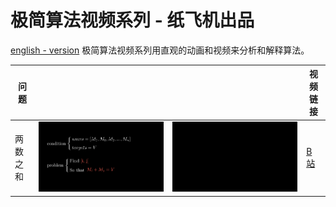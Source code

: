 # 极简算法视频系列 - 纸飞机出品

[english - version](./README.md)
极简算法视频系列用直观的动画和视频来分析和解释算法。

| 问题     |                                   |                              | 视频链接                                          |
| -------- | --------------------------------- | ---------------------------- | ------------------------------------------------- |
| 两数之和 | ![two sum](./gif/twoSum_intr.png) | ![two sum](./gif/twoSum.gif) | [B 站](https://www.bilibili.com/video/av78797686) |
